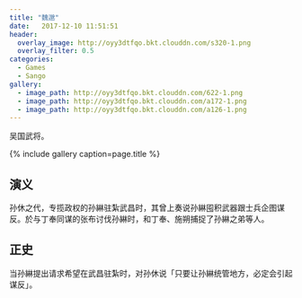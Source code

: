 ```yaml
---
title: "魏邈"
date:   2017-12-10 11:51:51
header:
  overlay_image: http://oyy3dtfqo.bkt.clouddn.com/s320-1.png
  overlay_filter: 0.5
categories:
  - Games
  - Sango
gallery:
  - image_path: http://oyy3dtfqo.bkt.clouddn.com/622-1.png
  - image_path: http://oyy3dtfqo.bkt.clouddn.com/a172-1.png
  - image_path: http://oyy3dtfqo.bkt.clouddn.com/a126-1.png
---
```


吴国武将。

{% include gallery caption=page.title %}

## 演义

孙休之代，专揽政权的孙綝驻紮武昌时，其曾上奏说孙綝囤积武器跟士兵企图谋反。於与丁奉同谋的张布讨伐孙綝时，和丁奉、施朔捕捉了孙綝之弟等人。

## 正史

当孙綝提出请求希望在武昌驻紮时，对孙休说「只要让孙綝统管地方，必定会引起谋反」。